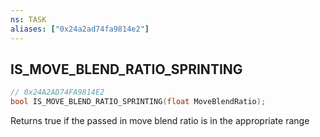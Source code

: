 ```yaml
---
ns: TASK
aliases: ["0x24a2ad74fa9814e2"]
---
```

## IS_MOVE_BLEND_RATIO_SPRINTING

```c
// 0x24A2AD74FA9814E2
bool IS_MOVE_BLEND_RATIO_SPRINTING(float MoveBlendRatio);
```

Returns true if the passed in move blend ratio is in the appropriate range

